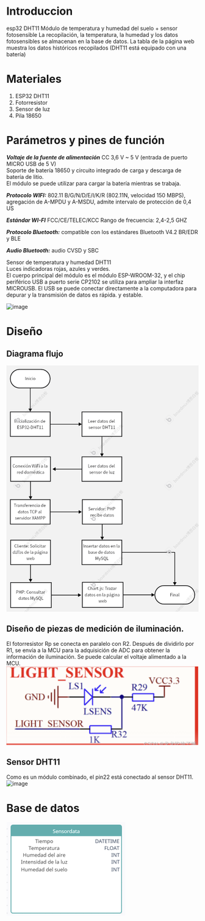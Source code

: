 # Introduccion
esp32 DHT11 Módulo de temperatura y humedad del suelo + sensor fotosensible La recopilación, 
la temperatura, la humedad y los datos fotosensibles se almacenan en la base de datos. 
La tabla de la página web muestra los datos históricos recopilados (DHT11 está equipado con una batería)

# Materiales
1. ESP32 DHT11 
2. Fotorresistor
3. Sensor de luz
4. Pila 18650

# Parámetros y pines de función
**_Voltaje de la fuente de alimentación_** CC 3,6 V ~ 5 V (entrada de puerto MICRO USB de 5 V)  
Soporte de batería 18650 y circuito integrado de carga y descarga de batería de litio.  
El módulo se puede utilizar para cargar la batería mientras se trabaja.  

**_Protocolo WIFI:_** 802.11 B/G/N/D/E/I/K/R (802.11N, velocidad 150 MBPS), agregación de A-MPDU y A-MSDU, admite intervalo de protección de 0,4 US  

**_Estándar WI-FI_** FCC/CE/TELEC/KCC Rango de frecuencia: 2,4-2,5 GHZ  

**_Protocolo Bluetooth:_** compatible con los estándares Bluetooth V4.2 BR/EDR y BLE  

**_Audio Bluetooth:_** audio CVSD y SBC  

Sensor de temperatura y humedad DHT11  
Luces indicadoras rojas, azules y verdes.  
El cuerpo principal del módulo es el módulo ESP-WROOM-32, y el chip periférico USB a puerto serie CP2102 se utiliza para ampliar la interfaz MICROUSB. El USB se puede conectar directamente a la computadora para depurar y la transmisión de datos es rápida. y estable.  

![image](https://img.alicdn.com/imgextra/i4/1796335639/O1CN01N0Fr341rWiOshW1nQ_!!1796335639.jpg)

# Diseño
## Diagrama flujo
![image](https://github.com/mingfanxu/Sistema-de-deteccion-de-tierra/blob/main/image/Diagrama.png)
## Diseño de piezas de medición de iluminación.
El fotorresistor Rp se conecta en paralelo con R2. Después de dividirlo por R1, se envía a la MCU para la adquisición de ADC para obtener la información de iluminación. Se puede calcular el voltaje alimentado a la MCU.
![image](https://github.com/mingfanxu/Sistema-de-deteccion-de-tierra/blob/main/image/light.png)

## Sensor DHT11
Como es un módulo combinado, el pin22 está conectado al sensor DHT11.  
![image](https://encrypted-tbn0.gstatic.com/images?q=tbn:ANd9GcR874OaZVhtU0_c6Qd2rV08p_QxA-XZJ-YQ99-RrYLVmkp3K0gNEfDj4y0xi7XBMORFDzY&usqp=CAU)

# Base de datos
![imagen](https://github.com/mingfanxu/Sistema-de-deteccion-de-tierra/blob/main/image/basedato.png)
